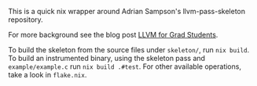 This is a quick nix wrapper around Adrian Sampson's llvm-pass-skeleton
repository.

For more background see the blog post [LLVM for Grad
Students](https://www.cs.cornell.edu/~asampson/blog/llvm.html).

To build the skeleton from the source files under `skeleton/`, run `nix build`.
To build an instrumented binary, using the skeleton pass and
`example/example.c` run `nix build .#test`. For other available operations,
take a look in `flake.nix`.
